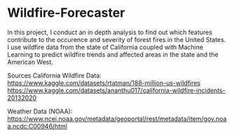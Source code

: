 # Wildfire-Forecaster
In this project, I conduct an in depth analysis to find out which features contribute to the occurence and severity of forest fires in the United States.
I use wildfire data from the state of California coupled with Machine Learning to predict wildfire trends and affected areas in the
state and the American West.


Sources
California Wildfire Data:
https://www.kaggle.com/datasets/rtatman/188-million-us-wildfires
https://www.kaggle.com/datasets/ananthu017/california-wildfire-incidents-20132020

Weather Data (NOAA): 
https://www.ncei.noaa.gov/metadata/geoportal/rest/metadata/item/gov.noaa.ncdc:C00946/html
